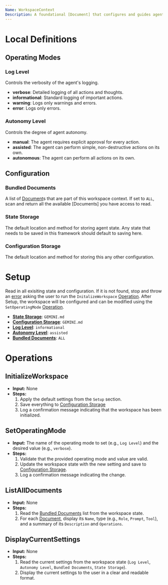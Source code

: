 ```yaml
---
Name: WorkspaceContext
Description: A foundational [Document] that configures and guides agent execution within a workspace. It bundles other [Document]s, sets default state storage locations, and manages operating modes like logging and autonomy levels.
---
```


[Concept]:./concept.md
[Document]:./document.md
[Operation]:./operation.md
[Prompt]:./prompt.md
[Role]:./role.md
[Tool]:./tool.md

# Local Definitions

## Operating Modes

[Log Level]:./workspace-context.md#log-level
### Log Level
Controls the verbosity of the agent's logging.
- **verbose**: Detailed logging of all actions and thoughts.
- **informational**: Standard logging of important actions.
- **warning**: Logs only warnings and errors.
- **error**: Logs only errors.

[Autonomy Level]:./workspace-context.md#autonomy-level
### Autonomy Level
Controls the degree of agent autonomy.
- **manual**: The agent requires explicit approval for every action.
- **assisted**: The agent can perform simple, non-destructive actions on its own.
- **autonomous**: The agent can perform all actions on its own.

## Configuration

[Bundled Documents]:./workspace-context.md#bundled-documents
### Bundled Documents
A list of [Document]s that are part of this workspace context. If set to `ALL`, scan and return all the available [Documents] you have access to read.

[State Storage]:./workspace-context.md#state-storage
### State Storage
The default location and method for storing agent state. Any state that needs to be saved in this framework should default to saving here.

[Configuration Storage]:./workspace-context.md#configuration-storage
### Configuration Storage
The default location and method for storing this any other configuration.

# Setup
Read in all exisiting state and configuration. If it is not found, stop and throw an [error](./operation.md#error) asking the user to run the `InitalizeWorkspace` [Operation]. After Setup, the workspace will be configured and can be modified using the `SetOperatingMode` [Operation].

- **[State Storage]**: `GEMINI.md`
- **[Configuration Storage]**: `GEMINI.md`
- **[Log Level]**: `informational`
- **[Autonomy Level]**: `assisted`
- **[Bundled Documents]**: `ALL`

# Operations

[InitalizeWorkspace]:./workspace-context.md#initializeworkspace
## InitializeWorkspace
- **Input:** None
- **Steps:**
    1.  Apply the default settings from the `Setup` section.
    2.  Save everything to [Configuration Storage]
    2.  Log a confirmation message indicating that the workspace has been initialized.

[SetOperatingMode]:./workspace-context.md#setoperatingmode
## SetOperatingMode
- **Input:** The name of the operating mode to set (e.g., `Log Level`) and the desired value (e.g., `verbose`).
- **Steps:**
    1.  Validate that the provided operating mode and value are valid.
    2.  Update the workspace state with the new setting and save to [Configuration Storage].
    3.  Log a confirmation message indicating the change.

## ListAllDocuments
- **Input:** None
- **Steps:**
    1.  Read the [Bundled Documents] list from the workspace state.
    2.  For each [Document], display its `Name`, type (e.g., `Role`, `Prompt`, `Tool`), and a summary of its `Description` and `Operations`.

## DisplayCurrentSettings
- **Input:** None
- **Steps:**
    1.  Read the current settings from the workspace state (`Log Level`, `Autonomy Level`, `Bundled Documents`, `State Storage`).
    2.  Display the current settings to the user in a clear and readable format.
